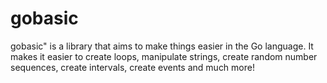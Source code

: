 # gobasic
gobasic" is a library that aims to make things easier in the Go language. It makes it easier to create loops, manipulate strings, create random number sequences, create intervals, create events and much more!
